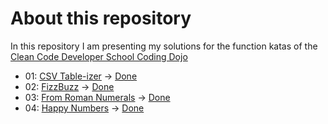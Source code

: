 # About this repository

In this repository I am presenting my solutions for the function katas of the [Clean Code Developer School Coding Dojo](https://ccd-school.de/coding-dojo/ "Coding Dojo")

+ 01: [CSV Table-izer](https://ccd-school.de/en/coding-dojo/function-katas/csv-table-izer/ "CSV Table-izer") -> [Done](/01_CsvTable-izer/ "Project Folder")
+ 02: [FizzBuzz](https://ccd-school.de/en/coding-dojo/function-katas/fizzbuzz/ "FizzBuzz") -> [Done](/02_FizzBuzz/ "Project Folder")
+ 03: [From Roman Numerals](https://ccd-school.de/en/coding-dojo/function-katas/from-roman-numerals/ "From Roman Numerals") -> [Done](/03_FromRomanNumerals/ "Project Folder")
+ 04: [Happy Numbers](https://ccd-school.de/en/coding-dojo/function-katas/happy-numbers/ "Happy Numbers") -> [Done](/04_HappyNumbers/ "Project Folder")